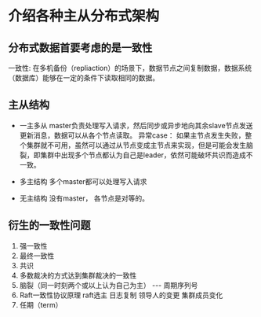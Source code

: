 # 介绍各种主从分布式架构

## 分布式数据首要考虑的是一致性
一致性: 在多机备份（repliaction）的场景下，数据节点之间复制数据，数据系统（数据库）能够在一定的条件下读取相同的数据。

## 主从结构
* 一主多从
master负责处理写入请求，然后同步或异步地向其余slave节点发送更新消息，数据可以从各个节点读取。
异常case：
    如果主节点发生失败，整个集群就不可用，虽然可以通过从节点变成主节点来实现，但是可能会发生脑裂，即集群中出现多个节点都认为自己是leader，依然可能破坏共识而造成不一致。

* 多主结构
多个master都可以处理写入请求

* 无主结构
没有master， 各节点是对等的。

## 衍生的一致性问题
1. 强一致性
2. 最终一致性
3. 共识
4. 多数裁决的方式达到集群裁决的一致性
5. 脑裂（同一时刻两个或以上认为自己为主）  --- 周期序列号
6. Raft一致性协议原理
    raft选主
    日志复制
    领导人的变更
    集群成员变化
7. 任期（term）
